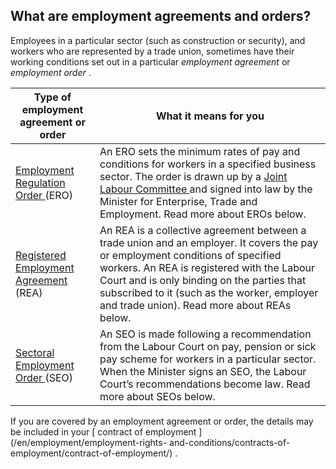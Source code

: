##  What are employment agreements and orders?

Employees in a particular sector (such as construction or security), and
workers who are represented by a trade union, sometimes have their working
conditions set out in a particular _employment agreement_ or _employment
order_ .

Type of employment agreement or order  |  What it means for you   
---|---  
[ Employment Regulation Order ](https://www.workplacerelations.ie/en/what_you_should_know/hours-and-wages/employment%20regulation%20orders/) (ERO)  |  An ERO sets the minimum rates of pay and conditions for workers in a specified business sector.  The order is drawn up by a [ Joint Labour Committee ](https://www.citizensinformation.ie/en/employment/employment-rights-and-conditions/industrial-relations-and-trade-unions/joint-labour-committees/) and signed into law by the Minister for Enterprise, Trade and Employment.  Read more about EROs below.   
[ Registered Employment Agreement ](https://www.workplacerelations.ie/en/what_you_should_know/hours-and-wages/registered%20employment%20agreements/) (REA)  |  An REA is a collective agreement between a trade union and an employer. It covers the pay or employment conditions of specified workers.  An REA is registered with the Labour Court and is only binding on the parties that subscribed to it (such as the worker, employer and trade union).  Read more about REAs below.   
[ Sectoral Employment Order ](https://www.workplacerelations.ie/en/what_you_should_know/hours-and-wages/sectoral%20employment%20orders/) (SEO)  |  An SEO is made following a recommendation from the Labour Court on pay, pension or sick pay scheme for workers in a particular sector.  When the Minister signs an SEO, the Labour Court’s recommendations become law.  Read more about SEOs below.   
  
If you are covered by an employment agreement or order, the details may be
included in your [ contract of employment ](/en/employment/employment-rights-
and-conditions/contracts-of-employment/contract-of-employment/) .
